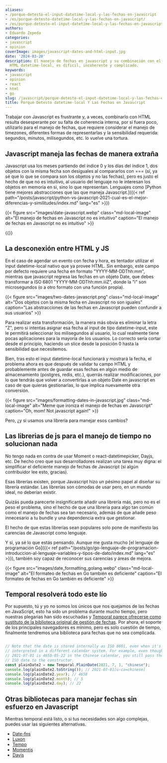```yaml
---
aliases:
- /porque-detesto-el-input-datetime-local-y-las-fechas-en-javascript
- /es/porque-detesto-datetime-local-y-las-fechas-en-javascript/
- /es/porque-detesto-el-input-datetime-local-y-las-fechas-en-javascript
authors:
- Eduardo Zepeda
categories:
- javascript
- opinion
coverImage: images/javascript-dates-and-html-input.jpg
date: '2024-03-20'
description: El manejo de fechas en javascript y su combinación con el input estándar
  HTML datetime-local, es dificil, incoherente y complicado.
keywords:
- javascript
- opinion
- react
- html
- go
slug: /javascript/porque-detesto-el-input-datetime-local-y-las-fechas-en-javascript/
title: Porqué Detesto datetime-local Y Las Fechas en Javascript
---
```


Trabajar con Javascript es frustrante y, a veces, combinarlo con HTML resulta desesperante por su falta de coherencia interna, por si fuera poco, utilizarlo para el manejo de fechas, que requiere considerar el manejo de timezones, diferentes formas de representarlas y la sensibilidad requerida: segundos, minutos, milisegundos, etc. lo vuelve una tortura.

## Javascript maneja las fechas de manera extraña

Javascript usa los meses partiendo del índice 0 y los días del índice 1, dos objetos con la misma fecha son desiguales al compararlos con === (sí, ya sé que lo que se compara son los objetos y no las fechas), pero es justo el hecho de que no es intuitivo, al usuario del lenguaje no le interesan los objetos en memoria en si, sino lo que representan. Lenguajes como [Python tiene mejores abstracciones que las que maneja Javascript.]({{< ref path="/posts/javascript/python-vs-javascript-2021-cual-es-el-mejor-diferencias-y-similitudes/index.md" lang="es" >}})

{{< figure src="images/date-javascript.webp" class="md-local-image" alt="El manejo de fechas en Javascript no es intuitivo" caption="El manejo de fechas en Javascript no es intuitivo" >}}

{{<ad>}}

## La desconexión entre HTML y JS

En el caso de agendar un evento con fecha y hora, es tentador utilizar el input datetime-local nativo que ya provee HTML. Sin embargo, este campo por defecto requiere una fecha en formato "YYYY-MM-DDThh:mm", mientras que javascript regresa las fechas en un objeto Date, que debes transformar a ISO 6801 "YYYY-MM-DDThh:mm.iiiZ", donde la "i" son microsegundos (o a otro formato con una función propia).

{{< figure src="images/two-dates-javascript.png" class="md-local-image" alt="Dos objetos con la misma fecha en Javascript no son iguales" caption="Las abstracciones de las fechas en Javascript pueden confundir a sus usuarios" >}}

Para realizar esta transformación, la manera más obvia es eliminar la letra "Z", pero si intentas asignar esa fecha al input de tipo datetime-input, este le permitirá seleccionar los milisegundos al usuario, lo cual realmente tiene pocas aplicaciones para la mayoría de los usuarios. Lo correcto sería cortar desde el principio, haciendo un slice desde la posición 0 hasta la sensibilidad que necesitemos. 

Bien, tras esto el input datetime-local funcionará y mostrará la fecha, el problema ahora es que después de validar tu campo HTML y probablemente antes de guardar esas fechas en algún medio de almacenamiento (postgres, redis, etc.), querrás realizar modificaciones, por lo que tendrás que volver a convertirlas a un objeto Date en javascript en caso de que quieras gestionarlas, lo que implica nuevamente otra conversión.

{{< figure src="images/formatting-dates-in-javascript.jpg" class="md-local-image" alt="Meme que ironiza el manejo de fechas en Javascript" caption="Oh, mom! Not javascript again!" >}}

Pero, ¿y si usamos una librería para manejar esos cambios? 

## Las librerias de js para el manejo de tiempo no solucionan nada

No tengo nada en contra de usar Moment o react-datetimepicker, Dayjs, etc. De hecho creo que sus desarrolladores realizan una tarea muy digna: el simplificar el deficiente manejo de fechas de Javascript (si algún contribuidor lee esto, gracias). 

Esas librerías existen, porque Javascript hizo un pésimo papel al diseñar su librería estándar. Las librerías son cómodas de usar pero, en un mundo ideal, no deberían existir.

Quizás pueda parecerte insignificante añadir una librería más, pero no es el peso el problema, sino el hecho de que una librería para algo tan común como el manejo de fechas sea tan necesario, además de que añade peso innecesario a tu bundle y una dependencia extra que gestionar.

El hecho de que estas librerías sean populares solo pone de manifiesto las carencias de Javascript como lenguaje. 

Y sí, ya sé lo que estás pensando. Aunque me gusta mucho [el lenguaje de programación Go]({{< ref path="/posts/go/go-lenguaje-de-programacion-introduccion-al-lenguaje-variables-y-tipos-de-dato/index.md" lang="es" >}}), también soy capaz de reconocer sus carencias y áreas de mejora.

{{< figure src="images/date_formatting_golang.webp" class="md-local-image" alt="El formateo de fechas en Go también es deficiente" caption="El formateo de fechas en Go también es deficiente" >}}

## Temporal resolverá todo este lío

Por supuesto, tú y yo no somos los únicos que nos quejamos de las fechas en JavaScript, esto ha sido un problema durante mucho tiempo, pero nuestras plegarias han sido escuchadas y [Temporal parece ofrecerse como sustituto de la biblioteca original de gestión de fechas](https://developer.mozilla.org/en-US/docs/Web/JavaScript/Reference/Global_Objects/Temporal). Por ahora, el soporte de los principales navegadores es mínimo, pero es solo cuestión de tiempo, finalmente tendremos una biblioteca para fechas que no sea complicada.

``` javascript

// Note that the date is stored internally as ISO 8601, even when it's
// interpreted in a different calendar system. For example, even though
// 2021-07-01 is 4658-05-22 in the Chinese calendar, you still pass the
// ISO date to the constructor.
const plainDate2 = new Temporal.PlainDate(2021, 7, 1, "chinese");
console.log(plainDate2.toString()); // 2021-07-01[u-ca=chinese]
console.log(plainDate2.year); // 4658
console.log(plainDate2.month); // 5
console.log(plainDate2.day); // 22
```

## Otras bibliotecas para manejar fechas sin esfuerzo en Javascript

Mientras temporal está listo, o si tus necesidades son algo complejas, puedes usar las siguientes alternativas.

- [Date-fns](https://date-fns.org/#?)
- [Luxon](https://moment.github.io/luxon/#/#?)
- [Tempo](https://tempo.formkit.com/#?)
- [Momentjs](https://momentjs.com/#?)
- [Dayjs](https://day.js.org/#?)